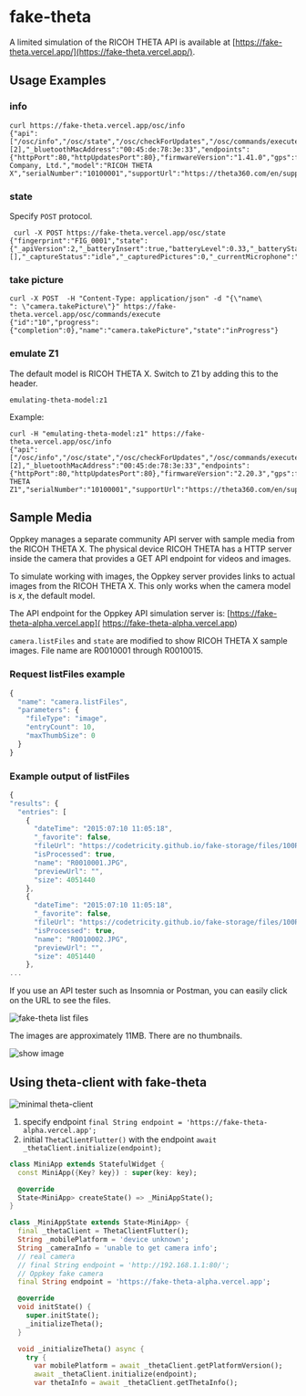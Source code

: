 # fake-theta

A limited simulation of the RICOH THETA API is available at
[https://fake-theta.vercel.app/](https://fake-theta.vercel.app/).

## Usage Examples

### info

```text
curl https://fake-theta.vercel.app/osc/info
{"api":["/osc/info","/osc/state","/osc/checkForUpdates","/osc/commands/execute","/osc/commands/status"],"apiLevel":[2],"_bluetoothMacAddress":"00:45:de:78:3e:33","endpoints":{"httpPort":80,"httpUpdatesPort":80},"firmwareVersion":"1.41.0","gps":false,"gyro":false,"manufacturer":"Ricoh Company, Ltd.","model":"RICOH THETA X","serialNumber":"10100001","supportUrl":"https://theta360.com/en/support/","uptime":67,"_wlanMacAddress":"00:45:78:bc:45:67"}
```

### state

Specify `POST` protocol.

```text
 curl -X POST https://fake-theta.vercel.app/osc/state
{"fingerprint":"FIG_0001","state":{"_apiVersion":2,"_batteryInsert":true,"batteryLevel":0.33,"_batteryState":"disconnect","_cameraError":[],"_captureStatus":"idle","_capturedPictures":0,"_currentMicrophone":"Internal","_currentStorage":"IN","_function":"normal","_latestFileUrl":"http://192.168.1.1/files/100RICOH/R0010015.JPG","_mySettingChanged":false,"_pluginRunning":false,"_pluginWebServer":false,"_recordableTime":0,"_recordedTime":0,"_storageID":"90014a68423861503e030277e0c2b500","storageUri":"http://192.168.1.1/files/"}}
```

### take picture

```text
curl -X POST  -H "Content-Type: application/json" -d "{\"name\
": \"camera.takePicture\"}" https://fake-theta.vercel.app/osc/commands/execute
{"id":"10","progress":{"completion":0},"name":"camera.takePicture","state":"inProgress"}
```

### emulate Z1

The default model is RICOH THETA X.  Switch to Z1 by adding this
to the header.

```text
emulating-theta-model:z1
```

Example:

```text
curl -H "emulating-theta-model:z1" https://fake-theta.vercel.app/osc/info
{"api":["/osc/info","/osc/state","/osc/checkForUpdates","/osc/commands/execute","/osc/commands/status"],"apiLevel":[2],"_bluetoothMacAddress":"00:45:de:78:3e:33","endpoints":{"httpPort":80,"httpUpdatesPort":80},"firmwareVersion":"2.20.3","gps":false,"gyro":true,"manufacturer":"RICOH","model":"RICOH THETA Z1","serialNumber":"10100001","supportUrl":"https://theta360.com/en/support/","uptime":67,"_wlanMacAddress":"00:45:78:bc:45:67"}
```

## Sample Media

Oppkey manages a separate community API server with sample media
from the RICOH THETA X. The physical device RICOH THETA has a HTTP server
inside the camera that provides a GET API endpoint for videos and images.

To simulate working with images, the Oppkey server provides links
to actual images from the RICOH THETA X. This only works when the camera
model is _x_, the default model.

The API endpoint for the Oppkey API simulation server is: [https://fake-theta-alpha.vercel.app]( https://fake-theta-alpha.vercel.app)

`camera.listFiles` and `state` are modified to show RICOH THETA X sample images. File name are R0010001 through R0010015.

### Request listFiles example

```javascript
{
  "name": "camera.listFiles", 
  "parameters": {
    "fileType": "image",
    "entryCount": 10,
    "maxThumbSize": 0
  }
}
```

### Example output of listFiles

```javascript
{
"results": {
  "entries": [
    {
      "dateTime": "2015:07:10 11:05:18",
      "_favorite": false,
      "fileUrl": "https://codetricity.github.io/fake-storage/files/100RICOH/R0010001.JPG",
      "isProcessed": true,
      "name": "R0010001.JPG",
      "previewUrl": "",
      "size": 4051440
    },
    {
      "dateTime": "2015:07:10 11:05:18",
      "_favorite": false,
      "fileUrl": "https://codetricity.github.io/fake-storage/files/100RICOH/R0010002.JPG",
      "isProcessed": true,
      "name": "R0010002.JPG",
      "previewUrl": "",
      "size": 4051440
    },
...
```

If you use an API tester such as Insomnia or Postman, you can easily
click on the URL to see the files.

![fake-theta list files](../images/fake_theta/fake-server-list-files.png)

The images are approximately 11MB.  There are no thumbnails.

![show image](../images/fake_theta/show_image.png)


## Using theta-client with fake-theta

![minimal theta-client](../images/fake_theta/minimal-theta-client.png)

1. specify endpoint   `final String endpoint = 'https://fake-theta-alpha.vercel.app';`
2. initial `ThetaClientFlutter()` with the endpoint `await _thetaClient.initialize(endpoint);`

```dart
class MiniApp extends StatefulWidget {
  const MiniApp({Key? key}) : super(key: key);

  @override
  State<MiniApp> createState() => _MiniAppState();
}

class _MiniAppState extends State<MiniApp> {
  final _thetaClient = ThetaClientFlutter();
  String _mobilePlatform = 'device unknown';
  String _cameraInfo = 'unable to get camera info';
  // real camera
  // final String endpoint = 'http://192.168.1.1:80/';
  // Oppkey fake camera
  final String endpoint = 'https://fake-theta-alpha.vercel.app';

  @override
  void initState() {
    super.initState();
    _initializeTheta();
  }

  void _initializeTheta() async {
    try {
      var mobilePlatform = await _thetaClient.getPlatformVersion();
      await _thetaClient.initialize(endpoint);
      var thetaInfo = await _thetaClient.getThetaInfo();
```